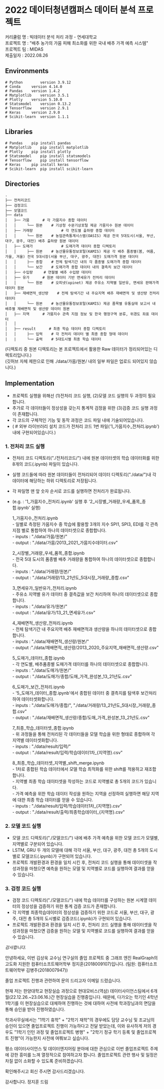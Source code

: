 # 2022 데이터청년캠퍼스 데이터 분석 프로젝트
커리큘럼 명 : 빅데이터 분석 처리 과정 - 연세대학교<br/>
프로젝트 명 : "배추 농가의 가뭄 피해 최소화를 위한 국내 배추 가격 예측 시스템"<br/>
프로젝트 팀 : MIDAS<br/>
제출일자 : 2022.08.26

## Environments
    # Python        version	3.9.12
    # Conda		version	4.14.0
    # Pandas	version	1.4.2
    # Matplotlib	version	3.5.1
    # Plotly	version	5.10.0
    # Statsmodel	version	0.13.2
    # Tensorflow	version	2.9.1
    # Keras		version	2.9.0
    # Scikit-learn	version	1.1.1

## Libraries
 
    # Pandas	pip install pandas
    # Matplotlib	pip install matplotlib
    # Plotly	pip install plotly
    # Statsmodel	pip install statsmodels
    # Tensorflow	pip install tensorflow 
    # Keras		pip install keras
    # Scikit-learn	pip install scikit-learn

## Directories
    .
    ├── 전처리코드
    ├── 검정코드
    ├── 모델코드
    ├── data
    │   ├── 가뭄 		# 각 가뭄지수 종합 데이터
    │   │     └── 원본 	# 기상청 수문기상포털 제공 가뭄지수 원본 데이터
    │   ├── 거래량         	# 각 연도별 출하량 종합 데이터
    │   │     └── 원본 	# 농업관측통계시스템(OASIS) 제공 전국 5대도시(서울, 부산, 대구, 광주, 대전) 배추 출하량 원본 데이터
    │   ├── 도매가         	# 도매가격 데이터 종합 디렉토리
    │   │     ├── 원본	# 농산물유통정보포털(KAMIS) 제공 각 배추 품종별(봄, 여름, 가을, 겨울) 전국 5대시장(서울 부산, 대구, 광주, 대전) 도매가격 원본 데이터
    │   │     ├── 종합	# 전체 탐색기간 내의 각 품종별 도매가격 종합 데이터
    │   │     └── 보간	# 도매가격 종합 데이터 내의 결측치 보간 데이터
    │   ├── 수입량		# 연월별 배추 수입량 데이터
    │   ├── 유가		# 원본 데이터 기반 면세유가 전처리 데이터
    │   │     └── 원본	# 오피넷(opinet) 제공 주유소 지역별 일반유, 면세유 판매가격 데이터 원본
    │   ├── 재배면적_생산량  	# 전체 탐색기간 내 주요지역 배추 재배면적 및 생산량 전처리 데이터
    │   │     └── 원본	# 농산물유통정보포털(KAMIS) 제공 품목별 유통실태 보고서 내 배추별 재배면적 및 생산량 데이터 원본
    │   ├── 지역		# 가뭄지수 관측 지점 정보 및 한국 행정구역 분류, 위경도 좌표 데이터
    │   │
    │   ├── result	 	# 최종 학습 데이터 종합 디렉토리
    │   │     ├── 입력	# 각 전처리 데이터 별 최종 종합 형태 데이터
    |   |     └── 출력	# 5대도시별 최종 학습 데이터
    
  (디렉토리 중 원본 디렉토리는 본 프로젝트에서 활용한 Raw 데이터가 정리되어있는 디렉토리입니다.)<br/>
  (깃허브 자체 제한으로 인해 ./data/가뭄/원본/ 내의 일부 파일은 업로드 되어있지 않습니다.)
  

## Implementation
- 프로젝트 실행을 위해선 (1)전처리 코드 실행, (2)모델 코드 실행의 두 과정이 필요합니다.
- 추가로 각 데이터들이 정상성을 갖는지 통계적 검정을 위한 (3)검증 코드 실행 과정이 존재합니다. 
- 각 코드의 구체적인 기능 및 동작 과정은 코드 파일 내에 기술되어있습니다.
- ( # 외부 라이브러리 설치 코드가 전처리 코드 1번 파일('1_가뭄지수_전처리.ipynb')내에 구현되어있습니다.)

### 1. 전처리 코드 실행
- 전처리 코드 디렉토리("./전처리코드/") 내에 원본 데이터셋의 학습 데이터화를 위한 8개의 코드(.ipynb) 파일이 있습니다.
- 실행 코드들에 따라 원본 데이터들이 전처리되어 데이터 디렉토리("./data/")내 각 데이터에 해당하는 하위 디렉토리로 저장됩니다.
- 각 파일명 맨 앞 숫자 순서로 코드를 실행하면 전처리가 완료됩니다.
- (e.g. : '1_가뭄지수_전처리.ipynb' 실행 후 '2_시장별_거래량_우세_품목_종합.ipynb' 실행)
	 
	1_가뭄지수_전처리.ipynb<br/>
	  - 일별로 측정된 가뭄지수 중 학습에 활용할 3개의 지수 SPI1, SPI3, EDI를 각 관측지점 별로 통합하여 하나의 데이터셋으로 종합합니다.<br/>
	  - inputs : "./data/가뭄/원본/"<br/>
	  - output : "./data/가뭄/2013_2021_가뭄지수데이터.csv"<br/>

	2_시장별_거래량_우세_품목_종합.ipynb<br/>
	  - 전국 5대 도시의 품종별 배추 거래량을 통합하여 하나의 데이터셋으로 종합합니다.<br/>
	  - inputs : "./data/거래량/원본/"<br/>
	  - output : "./data/거래량/13_21년도_5대시장_거래량_종합.csv"<br/>

	3_면세유가_일반유가_전처리.ipynb<br/>
	  - 주유소 지역별 유가 데이터 중 결측값을 보간 처리하여 하나의 데이터셋으로 종합합니다.<br/>
	  - inputs : "./data/유가/원본/"<br/>
	  - output : "./data/유가/13_21_면세유가.csv"<br/>

 	4_재배면적_생산량_전처리.ipynb<br/>
	  - 전체 탐색기간 내 주요지역 배추 재배면적과 생산량을 하나의 데이터셋으로 종합합니다.<br/>
	  - inputs : "./data/재배면적_생산량/원본/"<br/>
	  - output :"./data/재배면적_생산량/2013_2020_주요지역_재배면적_생산량.csv"<br/>

 	5_도매가_데이터_종합.ipynb<br/>
	  - 각 연도별, 배추품종별 도매가격 데이터를 하나의 데이터셋으로 종합합니다.<br/>
	  - inputs : "./data/도매가/원본/"<br/>
	  - output : "./data/도매가/종합/도매_가격_완성본_13_21년도.csv"<br/>

 	6_도매가_보간_전처리.ipynb<br/>
	  - '5_도매가_데이터_종합.ipynb'에서 종합된 데이터 중 결측지를 탐색후 보간처리하여 데이터셋화합니다.<br/>
	  - inputs : "./data/도매가/종합/", "./data/거래량/13_21년도_5대시장_거래량_종합.csv"<br/>
	  - output : "./data/재배면적_생산량/종합/도매_가격_완성본_13_21년도.csv"<br/>

 	7_최종_학습_데이터셋_종합.ipynb<br/>
	  - 위 과정들을 통해 전처리된 각 데이터들을 모델 학습을 위한 형태로 종합하여 각 지역별 데이터셋화합니다.<br/>
	  - inputs : "./data/result/입력/"<br/>
	  - output : "./data/result/입력/학습데이터1차_{지역명}.csv"<br/>

 	8_최종_학습_데이터셋_지역별_shift_merge.ipynb<br/>
	  - 1차로 종합된 학습 데이터에서 모델 학습 최적화를 위한 shift를 적용하고 재조합합니다.<br/>
	  - 지역별 최종 학습 데이터셋을 작성하는 코드로 지역별로 총 5개의 코드가 있습니다.<br/>
	  - 가격 예측을 위한 학습 데이터 작성을 원하는 지역을 선정하여 실행하면 해당 지역에 대한 최종 학습 데이터를 얻을 수 있습니다.<br/>
	  - inputs : "./data/result/입력/학습데이터1차_{지역명}.csv"<br/>
	  - output : "./data/result/출력/최종학습데이터_{지역명}.csv"<br/>

### 2. 모델 코드 실행
- 모델 코드 디렉토리("./모델코드/") 내에 배추 가격 예측을 위한 모델 코드가 모델별, 지역별로 구분되어 있습니다.
- LSTM, GRU 두 개의 모델에 대해 각각 서울, 부산, 대구, 광주, 대전 총 5개의 도시별로 모델코드(.ipynb)가 구현되어 있습니다.
- 프로젝트 개발환경과 환경을 일치 시킨 후, 전처리 코드 실행을 통해 데이터셋을 작성과정을 마쳤으면 예측을 원하는 모델 및 지역별로 코드를 실행하여 결과를 얻을 수 있습니다.

### 3. 검정 코드 실행
- 검정 코드 디렉토리("./모델코드/") 내에 학습 데이터를 구성하는 원본 시계열 데이터의 정상성을 검증하기 위한 통계 검증 코드가 존재합니다.
- 각 지역별 최종학습데이터의 정상성을 검증하기 위한 코드로 서울, 부산, 대구, 광주, 대전 총 5개의 도시별로 검증코드(.ipynb)가 구현되어 있습니다.
- 프로젝트 개발환경과 환경을 일치 시킨 후, 전처리 코드 실행을 통해 데이터셋을 작성과정을 마쳤으면 검증을 원하는 모델 및 지역별로 코드를 실행하여 결과를 얻을 수 있습니다.



*감사합니다.*


안녕하세요,
이번 김상욱 교수님 연구실의 졸업 프로젝트 중 그래프 엔진 RealGraph의 고도화 지원한 컴퓨터소프트웨어학부 정지훈(2018009107)입니다.
(팀원: 컴퓨터소프트웨어학부 김병주(2018007947))

졸업 프로젝트 진행과 관련하여 문의 드리고자 이메일 드렸습니다.

현재 저는 한양대학교 현장실습 과정으로 현대모비스(역삼) 데이터사이언스팀에서 6개월(22.12.26.~23.06.16.)간 현장실습을 진행중입니다.
때문에, 다가오는 학기인 4학년 1학기를 이 현장실습으로 대체하여 진행하는 것에 대하여 사전에 학과장님과의 면담을 통해 승인을 받아 진행하였습니다.

학과사무실에서는  "1학기 휴학" + "2학기 재학"의 경우에도 담당 교수님 및 조교님의 승인이 있으면 졸업프로젝트 진행이 가능하다고 전달 받았는데,
이와 유사하게 저의 경우도 "1학기 인턴 과정 및 졸업프로젝트 병행" + "2학기 정규 학기 등록 및 졸업프로젝트 진행"이 가능한지 사전에 여쭤보고 싶습니다.

평소 데이터사이언스 및 데이터엔지어링 분야에 대한 관심으로 이번 졸업프로젝트 주제에 강한 흥미를 느껴 열정적으로 참여하고자 합니다. 졸업프로젝트 관련 행사 및 일정은 차질 없이 소화할 수 있도록 준비하겠습니다.

확인해주시고 회신 주시면 감사드리겠습니다.

감사합니다.
정지훈 드림
